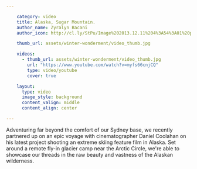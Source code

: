 ```yaml
---

    category: video
    title: Alaska, Sugar Mountain.
    author_name: Zyralyn Bacani
    author_icon: http://cl.ly/StPu/Image%202013.12.11%204%3A54%3A01%20pm.png

    thumb_url: assets/winter-wonderment/video_thumb.jpg

    videos:
      - thumb_url: assets/winter-wonderment/video_thumb.jpg
        url: "https://www.youtube.com/watch?v=myfs66cnjCQ"
        type: video/youtube
        cover: true

    layout:
      type: video
      image_style: background
      content_valign: middle
      content_align: center

---
```


Adventuring far beyond the comfort of our Sydney base, we recently partnered up on an epic voyage with cinematographer Daniel Coolahan on his latest project shooting an extreme skiing feature film in Alaska. Set around a remote fly-in glacier camp near the Arctic Circle, we're able to showcase our threads in the raw beauty and vastness of the Alaskan wilderness.
